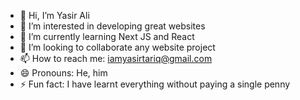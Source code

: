 - 👋 Hi, I’m Yasir Ali
- 👀 I’m interested in developing great websites
- 🌱 I’m currently learning Next JS and React
- 💞️ I’m looking to collaborate any website project
- 📫 How to reach me: iamyasirtariq@gmail.com
- 😄 Pronouns: He, him
- ⚡ Fun fact: I have learnt everything without paying a single penny

<!---
Its-Yasir/Its-Yasir is a ✨ special ✨ repository because its `README.md` (this file) appears on your GitHub profile.
You can click the Preview link to take a look at your changes.
--->

